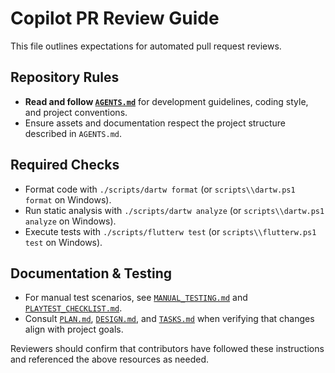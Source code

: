 # Copilot PR Review Guide

This file outlines expectations for automated pull request reviews.

## Repository Rules

- **Read and follow [`AGENTS.md`](AGENTS.md)** for development guidelines, coding style, and project conventions.
- Ensure assets and documentation respect the project structure described in `AGENTS.md`.

## Required Checks

- Format code with `./scripts/dartw format` (or `scripts\\dartw.ps1 format` on
  Windows).
- Run static analysis with `./scripts/dartw analyze` (or
  `scripts\\dartw.ps1 analyze` on Windows).
- Execute tests with `./scripts/flutterw test` (or
  `scripts\\flutterw.ps1 test` on Windows).

## Documentation & Testing

- For manual test scenarios, see [`MANUAL_TESTING.md`](MANUAL_TESTING.md) and [`PLAYTEST_CHECKLIST.md`](PLAYTEST_CHECKLIST.md).
- Consult [`PLAN.md`](PLAN.md), [`DESIGN.md`](DESIGN.md), and [`TASKS.md`](TASKS.md) when verifying that changes align with project goals.

Reviewers should confirm that contributors have followed these instructions and referenced the above resources as needed.
